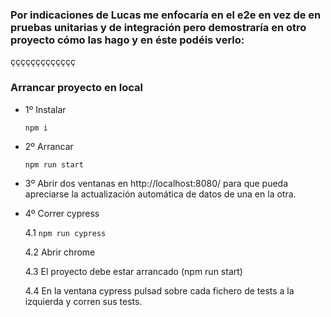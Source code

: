 ### Por indicaciones de Lucas me enfocaría en el e2e en vez de en pruebas unitarias y de integración pero demostraría en otro proyecto cómo las hago y en éste podéis verlo: 

ççççççççççççç

### Arrancar proyecto en local

* 1º Instalar

   `npm i`

* 2º Arrancar

   `npm run start`

* 3º Abrir dos ventanas en http://localhost:8080/ para que pueda apreciarse la actualización automática de datos de una en la otra.

* 4º Correr cypress

   4.1 `npm run cypress`

   4.2 Abrir chrome

   4.3 El proyecto debe estar arrancado (npm run start)

   4.4 En la ventana cypress pulsad sobre cada fichero de tests a la izquierda y corren sus tests.